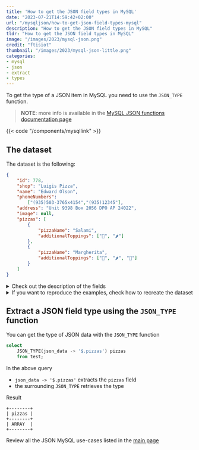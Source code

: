 ```yaml
---
title: 'How to get the JSON field types in MySQL'
date: "2023-07-21T14:59:42+02:00"
url: "/mysqljson/how-to-get-json-field-types-mysql"
description: "How to get the JSON field types in MySQL"
tldr: "How to get the JSON field types in MySQL"
image: "/images/2023/mysql-json.png"
credit: "ftisiot"
thumbnail: "/images/2023/mysql-json-little.png"
categories:
- mysql
- json
- extract
- types
---
```


To get the type of a JSON item in MySQL you need to use the `JSON_TYPE` function.

<!--more-->

> **NOTE**: more info is available in the [MySQL JSON functions documentation page](https://dev.mysql.com/doc/refman/8.0/en/json.html)

{{< code "/components/mysqllink" >}}


## The dataset

The dataset is the following:

```json
{
    "id": 778,
    "shop": "Luigis Pizza",
    "name": "Edward Olson",
    "phoneNumbers":
        ["(935)503-3765x4154","(935)12345"],
    "address": "Unit 9398 Box 2056 DPO AP 24022",
    "image": null,
    "pizzas": [
        {
            "pizzaName": "Salami",
            "additionalToppings": ["🥓", "🌶️"]
        },
        {
            "pizzaName": "Margherita",
            "additionalToppings": ["🍌", "🌶️", "🍍"]
        }
    ]
}
```

<details>
  <summary>Check out the description of the fields</summary>
The following examples use a pizza order dataset with an order having:

* `id`: 778
* `shop`: "Luigis Pizza"
* `name`: "Edward Olson"
* `phoneNumbers`:["(935)503-3765x4154","(935)12345"]
* `address`: "Unit 9398 Box 2056 DPO AP 24022"
* `image`: null
* and two pizzas contained in the `pizzas` item:

```json
[
    {
        "pizzaName": "Salami",
        "additionalToppings": ["🥓", "🌶️"]
    },
    {
        "pizzaName": "Margherita",
        "additionalToppings": ["🍌", "🌶️", "🍍"]
    }
]
```
</details>
<details>
  <summary>If you want to reproduce the examples, check how to recreate the dataset</summary>

It can be recreated with the following script:

```sql
create table test(id serial primary key, json_data json);

insert into test(json_data) values (
'{
    "id": 778,
    "shop": "Luigis Pizza",
    "name": "Edward Olson",
    "phoneNumbers":
        ["(935)503-3765x4154","(935)12345"],
    "address": "Unit 9398 Box 2056 DPO AP 24022",
    "image": null,
    "pizzas": [
        {
            "pizzaName": "Salami",
            "additionalToppings": ["🥓", "🌶️"]
        },
        {
            "pizzaName": "Margherita",
            "additionalToppings": ["🍌", "🌶️", "🍍"]
        }
    ]
}');
```

</details>

## Extract a JSON field type using the `JSON_TYPE` function

You can get the type of JSON data with the `JSON_TYPE` function

```sql
select 
    JSON_TYPE(json_data -> '$.pizzas') pizzas
    from test;
```

In the above query

* `json_data -> '$.pizzas'` extracts the `pizzas` field
* the surrounding `JSON_TYPE` retrieves the type

Result

```
+--------+
| pizzas |
+--------+
| ARRAY  |
+--------+
```

Review all the JSON MySQL use-cases listed in the [main page](/mysqljson/main)